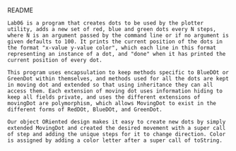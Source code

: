 README

    Lab06 is a program that creates dots to be used by the plotter utility, adds a new set of red, blue and green dots every N steps, where N is an argument passed by the command line or if no argument is given defaults to 100. It prints the current position of the dots in the format "x-value y-value color", which each line in this format representing an instance of a dot, and "done" when it has printed the current position of every dot. 

    This program uses encapsulation to keep methods specific to BlueDOt or GreenDot within themselves, and methods used for all the dots are kept in moving dot and extended so that using inheritance they can all access them. Each extension of moving dot uses information hiding to keep all fields private, and uses the different extensions of movingDot are polymorphism, which allows MovingDot to exist in the different forms of RedDOt, BlueDOt, and GreenDot.

    Our object ORiented design makes it easy to create new dots by simply extended MovingDot and created the desired movement with a super call of step and adding the unique steps for it to change direction. Color is assigned by adding a color letter after a super call of toString.